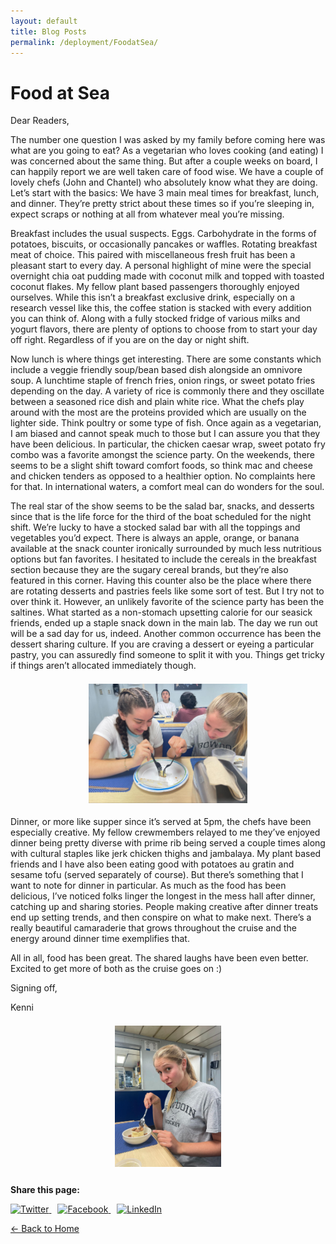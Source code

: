 ```yaml
---
layout: default
title: Blog Posts
permalink: /deployment/FoodatSea/
---
```



<style>
  header {
    background-color: #0077be !important;
    background-image: linear-gradient(120deg, #003973, #0077be, #00c6ff) !important;
  }
</style>

# Food at Sea

Dear Readers, 

The number one question I was asked by my family before coming here was what are you going to eat? As a vegetarian who loves cooking (and eating) I was concerned about the same thing. But after a couple weeks on board, I can happily report we are well taken care of food wise. We have a couple of lovely chefs (John and Chantel) who absolutely know what they are doing. Let’s start with the basics: We have 3 main meal times for breakfast, lunch, and dinner. They’re pretty strict about these times so if you’re sleeping in, expect scraps or nothing at all from whatever meal you’re missing. 

Breakfast includes the usual suspects. Eggs. Carbohydrate in the forms of potatoes, biscuits, or occasionally pancakes or waffles. Rotating breakfast meat of choice. This paired with miscellaneous fresh fruit has been a pleasant start to every day. A personal highlight of mine were the special overnight chia oat pudding made with coconut milk and topped with toasted coconut flakes. My fellow plant based passengers thoroughly enjoyed ourselves. While this isn’t a breakfast exclusive drink, especially on a research vessel like this, the coffee station is stacked with every addition you can think of. Along with a fully stocked fridge of various milks and yogurt flavors, there are plenty of options to choose from to start your day off right. Regardless of if you are on the day or night shift. 

Now lunch is where things get interesting. There are some constants which include a veggie friendly soup/bean based dish alongside an omnivore soup. A lunchtime staple of french fries, onion rings, or sweet potato fries depending on the day. A variety of rice is commonly there and they oscillate between a seasoned rice dish and plain white rice. What the chefs play around with the most are the proteins provided which are usually on the lighter side. Think poultry or some type of fish. Once again as a vegetarian, I am biased and cannot speak much to those but I can assure you that they have been delicious. In particular, the chicken caesar wrap, sweet potato fry combo was a favorite amongst the science party. On the weekends, there seems to be a slight shift toward comfort foods, so think mac and cheese and chicken tenders as opposed to a healthier option. No complaints here for that. In international waters, a comfort meal can do wonders for the soul. 

The real star of the show seems to be the salad bar, snacks, and desserts since that is the life force for the third of the boat scheduled for the night shift. We’re lucky to have a stocked salad bar with all the toppings and vegetables you’d expect. There is always an apple, orange, or banana available at the snack counter ironically surrounded by much less nutritious options but fan favorites. I hesitated to include the cereals in the breakfast section because they are the sugary cereal brands, but they’re also featured in this corner. Having this counter also be the place where there are rotating desserts and pastries feels like some sort of test. But I try not to over think it. However, an unlikely favorite of the science party has been the saltines. What started as a non-stomach upsetting calorie for our seasick friends, ended up a staple snack down in the main lab. The day we run out will be a sad day for us, indeed. Another common occurrence has been the dessert sharing culture. If you are craving a dessert or eyeing a particular pastry, you can assuredly find someone to split it with you. Things get tricky if things aren’t allocated immediately though. 

<figure> 
  <img src="/assets/images/Food_image1.png" alt="Main Engine" style="max-width: 60%; height: auto; display: block; margin: 1.5em auto;" /> 
</figure>

Dinner, or more like supper since it’s served at 5pm, the chefs have been especially creative. My fellow crewmembers relayed to me they’ve enjoyed dinner being pretty diverse with prime rib being served a couple times along with cultural staples like jerk chicken thighs and jambalaya. My plant based friends and I have also been eating good with potatoes au gratin and sesame tofu (served separately of course). But there’s something that I want to note for dinner in particular. As much as the food has been delicious, I’ve noticed folks linger the longest in the mess hall after dinner, catching up and sharing stories. People making creative after dinner treats end up setting trends, and then conspire on what to make next. There’s a really beautiful camaraderie that grows throughout the cruise and the energy around dinner time exemplifies that. 

All in all, food has been great. The shared laughs have been even better. Excited to get more of both as the cruise goes on :)

Signing off, 

Kenni 

<figure> 
  <img src="/assets/images/Food_image2.png" alt="Main Engine" style="max-width: 40%; height: auto; display: block; margin: 1.5em auto;" /> 
</figure>


<div style="margin-top: 2em;">
  <p><strong>Share this page:</strong></p>
  <a href="https://twitter.com/intent/tweet?url={{ page.url | absolute_url }}&text={{ page.title | uri_escape }}" target="_blank" style="margin-right: 10px;">
    <img src="https://cdn.jsdelivr.net/npm/simple-icons@v5/icons/twitter.svg" alt="Twitter" width="24" height="24">
  </a>
  <a href="https://www.facebook.com/sharer/sharer.php?u={{ page.url | absolute_url }}" target="_blank" style="margin-right: 10px;">
    <img src="https://cdn.jsdelivr.net/npm/simple-icons@v5/icons/facebook.svg" alt="Facebook" width="24" height="24">
  </a>
  <a href="https://www.linkedin.com/shareArticle?mini=true&url={{ page.url | absolute_url }}&title={{ page.title | uri_escape }}" target="_blank">
    <img src="https://cdn.jsdelivr.net/npm/simple-icons@v5/icons/linkedin.svg" alt="LinkedIn" width="24" height="24">
  </a>
</div>


[← Back to Home](/)

